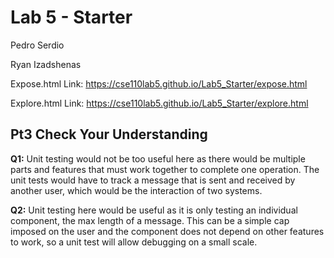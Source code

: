 # Lab 5 - Starter
Pedro Serdio

Ryan Izadshenas

Expose.html Link: https://cse110lab5.github.io/Lab5_Starter/expose.html

Explore.html Link: https://cse110lab5.github.io/Lab5_Starter/explore.html

## Pt3 Check Your Understanding
**Q1:** Unit testing would not be too useful here as there would be multiple parts and features that must work together to complete one operation. The unit tests would have to track a message that is sent and received by another user, which would be the interaction of two systems. 

**Q2:** Unit testing here would be useful as it is only testing an individual component, the max length of a message. This can be a simple cap imposed on the user and the component does not depend on other features to work, so a unit test will allow debugging on a small scale.

